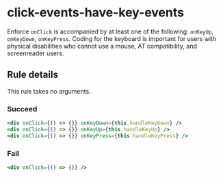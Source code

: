 # click-events-have-key-events

Enforce `onClick` is accompanied by at least one of the following: `onKeyUp`, `onKeyDown`, `onKeyPress`. Coding for the keyboard is important for users with physical disabilities who cannot use a mouse, AT compatibility, and screenreader users.

## Rule details

This rule takes no arguments.

### Succeed
```jsx
<div onClick={() => {}} onKeyDown={this.handleKeyDown} />
<div onClick={() => {}} onKeyUp={this.handleKeyUp} />
<div onClick={() => {}} onKeyPress={this.handleKeyPress} />
```

### Fail
```jsx
<div onClick={() => {}} />
```
